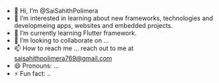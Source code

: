 - 👋 Hi, I’m @SaiSahithPolimera
- 👀 I’m interested in learning about new frameworks, technologies and developmeing apps, websites and embedded projects.
- 🌱 I’m currently learning Flutter framework.
- 💞️ I’m looking to collaborate on ...
- 📫 How to reach me ... reach out to me at saisahithpolimera769@gmail.com
- 😄 Pronouns: ...
- ⚡ Fun fact: ..
